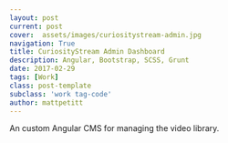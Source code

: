 ```yaml
---
layout: post
current: post
cover:  assets/images/curiositystream-admin.jpg
navigation: True
title: CuriosityStream Admin Dashboard
description: Angular, Bootstrap, SCSS, Grunt
date: 2017-02-29
tags: [Work]
class: post-template
subclass: 'work tag-code'
author: mattpetitt
---
```


An custom Angular CMS for managing the video library.